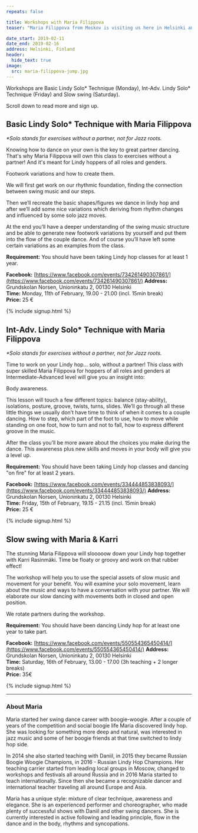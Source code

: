 ```yaml
---
repeats: false

title: Workshops with Maria Filippova
teaser: "Maria Filippova from Moskov is visiting us here in Helsinki and offering us three workshops on Monday 11th, Friday 15th and Saturday 16th of February."

date_start: 2019-02-11
date_end: 2019-02-16
address: Helsinki, Finland
header:
  hide_text: true
image:
  src: maria-filippova-jump.jpg
---
```


Workshops are Basic Lindy Solo\* Technique (Monday), Int-Adv. Lindy Solo\* Technique (Friday) and Slow swing (Saturday).

Scroll down to read more and sign up.

## Basic Lindy Solo\* Technique with Maria Filippova

_*Solo stands for exercises without a partner, not for Jazz roots._

Knowing how to dance on your own is the key to great partner dancing. That's why Maria Filippova will own this class to exercises without a partner! And it's meant for Lindy hoppers of all roles and genders.

Footwork variations and how to create them. 

We will first get work on our rhythmic foundation, finding the connection between swing music and our steps.

Then we’ll recreate the basic shapes/figures we dance in lindy hop and after we’ll add some nice variations which deriving from rhythm changes and influenced by some solo jazz moves.

At the end you’ll have a deeper understanding of the swing music structure and be able to generate new footwork variations by yourself and put them into the flow of the couple dance. And of course you’ll have left some certain variations as an examples from the class.

**Requirement:** You should have been taking Lindy hop classes for at least 1 year.

**Facebook:** [https://www.facebook.com/events/734261490307861/](https://www.facebook.com/events/734261490307861/)
**Address:** Grundskolan Norsen, Unioninkatu 2, 00130 Helsinki  
**Time:** Monday, 11th of February, 19.00 - 21.00 (incl. 15min break)  
**Price:** 25 €  

{% include signup.html %}


## Int-Adv. Lindy Solo\* Technique with Maria Filippova

_*Solo stands for exercises without a partner, not for Jazz roots._

Time to work on your Lindy hop... solo, without a partner! This class with super skilled Maria Filippova  for hoppers of all roles and genders at Intermediate-Advanced level will give you an insight into:

Body awareness. 

This lesson will touch a few different topics: balance (stay-ability), isolations, posture, groove, twists, turns, slides. We’ll go through all these little things we usually don’t have time to think of when it comes to a couple dancing. How to step, which part of the foot to use, how to move while standing on one foot, how to turn and not to fall, how to express different groove in the music. 

After the class you’ll be more aware about the choices you make during the dance. This awareness plus new skills and moves in your body will give you a level up. 

**Requirement:** You should have been taking Lindy hop classes and dancing "on fire" for at least 2 years.

**Facebook:** [https://www.facebook.com/events/334444853838093/](https://www.facebook.com/events/334444853838093/)
**Address:** Grundskolan Norsen, Unioninkatu 2, 00130 Helsinki  
**Time:** Friday, 15th of February, 19.15 - 21.15 (incl. 15min break)  
**Price:** 25 €  

{% include signup.html %}


## Slow swing with Maria & Karri

The stunning Maria Filippova will slooooow down your Lindy hop together with Karri Rasinmäki. Time be floaty or groovy and work on that rubber effect!

The workshop will help you to use the special assets of slow music and movement for your benefit. You will examine your solo movement, learn about the music and ways to have a conversation with your partner. We will elaborate our slow dancing with movements both in closed and open position.

We rotate partners during the workshop.

**Requirement:** You should have been dancing Lindy hop for at least one year to take part.

**Facebook:** [https://www.facebook.com/events/550554365450414/](https://www.facebook.com/events/550554365450414/)
**Address:** Grundskolan Norsen, Unioninkatu 2, 00130 Helsinki  
**Time:** Saturday, 16th of February, 13.00 - 17.00 (3h teaching + 2 longer breaks)  
**Price:** 35€  

{% include signup.html %}


---

### About Maria

Maria started her swing dance career with boogie-woogie.
After a couple of years of the competition and social boogie life Maria discovered lindy hop. She was looking for something more deep and natural, was interested in jazz music and some of her boogie friends at that time switched to lindy hop side.

In 2014 she also started teaching with Daniil, in 2015 they became Russian Boogie Woogie Champions, in 2016 - Russian Lindy Hop Champions. Her teaching carrier started from leading local groups in Moscow, changed to workshops and festivals all around Russia and in 2016 Maria started to teach internationally. Since then she became a recognizable dancer and international teacher traveling all around Europe and Asia.

Maria has a unique style: mixture of clear technique, awareness and elegance. She is an experienced performer and choreographer, who made plenty of successful shows with Daniil and other swing dancers. She is currently interested in active following and leading principle, flow in the dance and in the body, rhythms and syncopations. 
